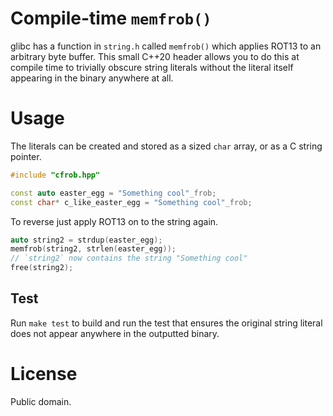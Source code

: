 # Compile-time `memfrob()`

glibc has a function in `string.h` called `memfrob()` which applies ROT13 to an arbitrary byte buffer.
This small C++20 header allows you to do this at compile time to trivially obscure string literals without the literal itself appearing in the binary anywhere at all.

# Usage
The literals can be created and stored as a sized `char` array, or as a C string pointer.

``` c++
#include "cfrob.hpp"

const auto easter_egg = "Something cool"_frob;
const char* c_like_easter_egg = "Something cool"_frob;
```

To reverse just apply ROT13 on to the string again.

``` c++
auto string2 = strdup(easter_egg);
memfrob(string2, strlen(easter_egg));
// `string2` now contains the string "Something cool"
free(string2);
```

## Test
Run `make test` to build and run the test that ensures the original string literal does not appear anywhere in the outputted binary. 

# License
Public domain.
